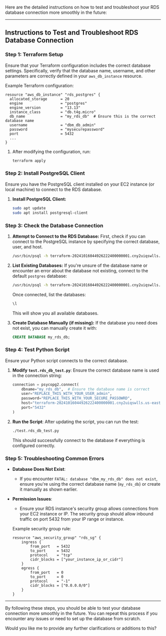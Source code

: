 Here are the detailed instructions on how to test and troubleshoot your RDS database connection more smoothly in the future:

---

## Instructions to Test and Troubleshoot RDS Database Connection

### Step 1: **Terraform Setup**
Ensure that your Terraform configuration includes the correct database settings. Specifically, verify that the database name, username, and other parameters are correctly defined in your `aws_db_instance` resource.

Example Terraform configuration:
```hcl
resource "aws_db_instance" "rds_postgres" {
  allocated_storage      = 20
  engine                 = "postgres"
  engine_version         = "13.13"
  instance_class         = "db.t4g.micro"
  db_name                = "my_rds_db"  # Ensure this is the correct database name
  username               = "dbm_db_admin"
  password               = "mysecurepassword"
  port                   = 5432
  ...
}
```

1. After modifying the configuration, run:
   ```bash
   terraform apply
   ```

### Step 2: **Install PostgreSQL Client**
Ensure you have the PostgreSQL client installed on your EC2 instance (or local machine) to connect to the RDS database.

1. **Install PostgreSQL Client:**
   ```bash
   sudo apt update
   sudo apt install postgresql-client
   ```

### Step 3: **Check the Database Connection**

1. **Attempt to Connect to the RDS Database:**
   First, check if you can connect to the PostgreSQL instance by specifying the correct database, user, and host.

   ```bash
   /usr/bin/psql -h terraform-20241016044926222400000001.cny2uiqswlls.us-east-2.rds.amazonaws.com -U dbm_db_admin -p 5432 -d my_rds_db
   ```

2. **List Existing Databases:**
   If you're unsure of the database name or encounter an error about the database not existing, connect to the default `postgres` database:
   
   ```bash
   /usr/bin/psql -h terraform-20241016044926222400000001.cny2uiqswlls.us-east-2.rds.amazonaws.com -U dbm_db_admin -p 5432 -d postgres
   ```

   Once connected, list the databases:
   ```sql
   \l
   ```
   This will show you all available databases.

3. **Create Database Manually (if missing):**
   If the database you need does not exist, you can manually create it with:
   ```sql
   CREATE DATABASE my_rds_db;
   ```

### Step 4: **Test Python Script**
Ensure your Python script connects to the correct database.

1. **Modify `test.rds_db_test.py`**:
   Ensure the correct database name is used in the connection string:
   ```python
   connection = psycopg2.connect(
       dbname="my_rds_db",  # Ensure the database name is correct
       user="REPLACE_THIS_WITH_YOUR_USER_admin",
       password="REPLACE_THIS_WITH_YOUR_SECURE_PASSOWRD",
       host="terraform-20241016044926222400000001.cny2uiqswlls.us-east-2.rds.amazonaws.com",
       port="5432"
   )
   ```

2. **Run the Script**:
   After updating the script, you can run the test:

   ```bash
   ./test.rds_db_test.py
   ```

   This should successfully connect to the database if everything is configured correctly.

### Step 5: **Troubleshooting Common Errors**
- **Database Does Not Exist**:
   - If you encounter `FATAL: database "dbm_my_rds_db" does not exist`, ensure you're using the correct database name (`my_rds_db`) or create it manually as shown earlier.
   
- **Permission Issues**:
   - Ensure your RDS instance's security group allows connections from your EC2 instance or IP. The security group should allow inbound traffic on port 5432 from your IP range or instance.
   
   Example security group rule:
   ```hcl
   resource "aws_security_group" "rds_sg" {
       ingress {
           from_port   = 5432
           to_port     = 5432
           protocol    = "tcp"
           cidr_blocks = ["your_instance_ip_or_cidr"]
       }
       egress {
           from_port   = 0
           to_port     = 0
           protocol    = "-1"
           cidr_blocks = ["0.0.0.0/0"]
       }
   }
   ```

---

By following these steps, you should be able to test your database connection more smoothly in the future. You can repeat this process if you encounter any issues or need to set up the database from scratch.

Would you like me to provide any further clarifications or additions to this?
